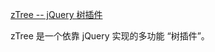 [zTree -- jQuery 树插件](http://www.treejs.cn/v3/main.php#_zTreeInfo)

zTree 是一个依靠 jQuery 实现的多功能 “树插件”。

# 